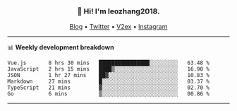 <h3 align="center">👋 Hi! I'm leozhang2018.</h3>
<p align="center">
  <a href="https://leozhang2018.me">Blog</a> •
  <a href="https://twitter.com/leozhang2018">Twitter</a> •
  <a href="https://www.v2ex.com/member/leozhang">V2ex</a> •
  <a href="https://www.instagram.com/leozhanghere">Instagram</a>
</p>

-------

📊 **Weekly development breakdown**
<!--START_SECTION:waka-->

```text
Vue.js       8 hrs 30 mins   ████████████████░░░░░░░░░   63.48 %
JavaScript   2 hrs 15 mins   ████▒░░░░░░░░░░░░░░░░░░░░   16.90 %
JSON         1 hr 27 mins    ██▓░░░░░░░░░░░░░░░░░░░░░░   10.83 %
Markdown     27 mins         █░░░░░░░░░░░░░░░░░░░░░░░░   03.37 %
TypeScript   21 mins         ▓░░░░░░░░░░░░░░░░░░░░░░░░   02.70 %
Go           6 mins          ▒░░░░░░░░░░░░░░░░░░░░░░░░   00.86 %
```

<!--END_SECTION:waka-->
-------
